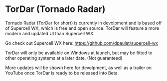 # TorDar (Tornado Radar)

Tornado Radar (TorDar for short) is currently in devolpment and is based off of Supercell WX, which is free and open source. TorDar will feature a more modern and updated UI than Supercell WX.

Go check out Supercell WX here: https://github.com/dpaulat/supercell-wx

TorDar will only be available on Windows at launch, but may be fitted to other operating systems at a later date. (Not guaranteed)

More updates will be shown here for devolpment, as well as a trailer on YouTube once TorDar is ready to be released into Beta.
